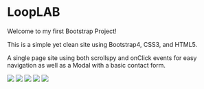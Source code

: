 # LoopLAB

Welcome to my first Bootstrap Project! 

This is a simple yet clean site using Bootstrap4, CSS3, and HTML5.

A single page site using both scrollspy and onClick events for easy navigation as well as a Modal with a basic contact form.

<img src="Looplab-home.png" >

<img src="Looplab-explore.png" >

<img src="Looplab-create.png" >

<img src="Looplab-share.png" >

<img src="Looplab-modal.png" >
